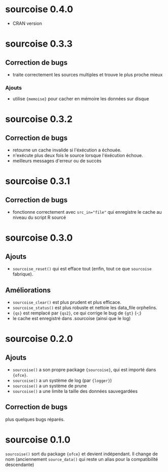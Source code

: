 # sourcoise 0.4.0

* CRAN version

# sourcoise 0.3.3

## Correction de bugs

* traite correctement les sources multiples et trouve le plus proche mieux

### Ajouts

* utilise `{memoise}` pour cacher en mémoire les données sur disque

# sourcoise 0.3.2

## Correction de bugs

* retourne un cache invalide si l'éxécution a échouée.
* n'exécute plus deux fois le source lorsque l'éxécution échoue.
* meilleurs messages d'erreur ou de succès

# sourcoise 0.3.1

## Correction de bugs

* fonctionne correctement avec `src_in="file"` qui enregistre le cache au niveau du script R sourcé

# sourcoise 0.3.0

## Ajouts

* `sourcoise_reset()` qui est efface tout (enfin, tout ce que `sourcoise` fabrique).

## Améliorations

* `sourcoise_clear()` est plus prudent et plus efficace.
* `sourcoise_status()` est plus robuste et nettoie les data_file orphelins.
* `{qs}` est remplacé par `{qs2}`, ce qui corrige le bug de `{gt}` (-;) 
* le cache est enregistré dans .sourcoise (ainsi que le log)

# sourcoise 0.2.0

## Ajouts

* `sourcoise()` a son propre package `{sourcoise}`, qui est importé dans `{ofce}`.
* `sourcoise()` a un système de log (par `{logger}`)
* `sourcoise()` a un système de prune
* `sourcoise()` a une limite la taille des données sauvegardées

## Correction de bugs

plus quelques bugs réparés.

# sourcoise 0.1.0

`sourcoise()` sort du package `{ofce}` et devient indépendant. Il change de nom (anciennement `source_data()` qui reste un alias pour la compatibilité descendante)
